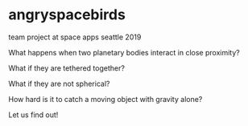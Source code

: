 # angryspacebirds
team project at space apps seattle 2019

What happens when two planetary bodies interact in close proximity?  

What if they are tethered together? 

What if they are not spherical? 

How hard is it to catch a moving object with gravity alone?  

Let us find out!

